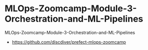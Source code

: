 # MLOps-Zoomcamp-Module-3-Orchestration-and-ML-Pipelines
MLOps-Zoomcamp-Module-3-Orchestration-and-ML-Pipelines

- https://github.com/discdiver/prefect-mlops-zoomcamp
